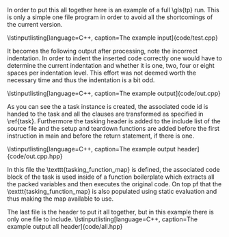 In order to put this all together here is an example of a full \gls{tp} run.
This is only a simple one file program in order to avoid all the shortcomings of the current version.

\lstinputlisting[language=C++, caption=The example input]{code/test.cpp}

It becomes the following output after processing, note the incorrect indentation.
In order to indent the inserted code correctly one would have to determine the current indentation and whether it is
one, two, four or eight spaces per indentation level.
This effort was not deemed worth the necessary time and thus the indentation is a bit odd.

\lstinputlisting[language=C++, caption=The example output]{code/out.cpp}

As you can see the a task instance is created, the associated code id is handed to the task and all the clauses are
transformed as specified in \ref{task}.
Furthermore the tasking header is added to the include list of the source file and the setup and teardown functions are
added before the first instruction in main and before the return statement, if there is one.

\lstinputlisting[language=C++, caption=The example output header]{code/out.cpp.hpp}

In this file the \texttt{tasking_function_map} is defined, the associated code block of the task is used inside of a 
function boilerplate which extracts all the packed variables and then executes the original code.
On top pf that the \texttt{tasking_function_map} is also populated using static evaluation and thus making the map
available to use.

The last file is the header to put it all together, but in this example there is only one file to include.
\lstinputlisting[language=C++, caption=The example output all header]{code/all.hpp}



